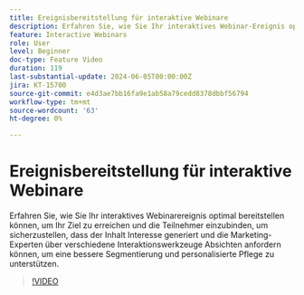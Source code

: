 ```yaml
---
title: Ereignisbereitstellung für interaktive Webinare
description: Erfahren Sie, wie Sie Ihr interaktives Webinar-Ereignis optimal bereitstellen.
feature: Interactive Webinars
role: User
level: Beginner
doc-type: Feature Video
duration: 119
last-substantial-update: 2024-06-05T00:00:00Z
jira: KT-15700
source-git-commit: e4d3ae7bb16fa9e1ab58a79cedd8378dbbf56794
workflow-type: tm+mt
source-wordcount: '63'
ht-degree: 0%

---
```



# Ereignisbereitstellung für interaktive Webinare

Erfahren Sie, wie Sie Ihr interaktives Webinarereignis optimal bereitstellen können, um Ihr Ziel zu erreichen und die Teilnehmer einzubinden, um sicherzustellen, dass der Inhalt Interesse generiert und die Marketing-Experten über verschiedene Interaktionswerkzeuge Absichten anfordern können, um eine bessere Segmentierung und personalisierte Pflege zu unterstützen.

>[!VIDEO](https://video.tv.adobe.com/v/3429638/?learn=on)

